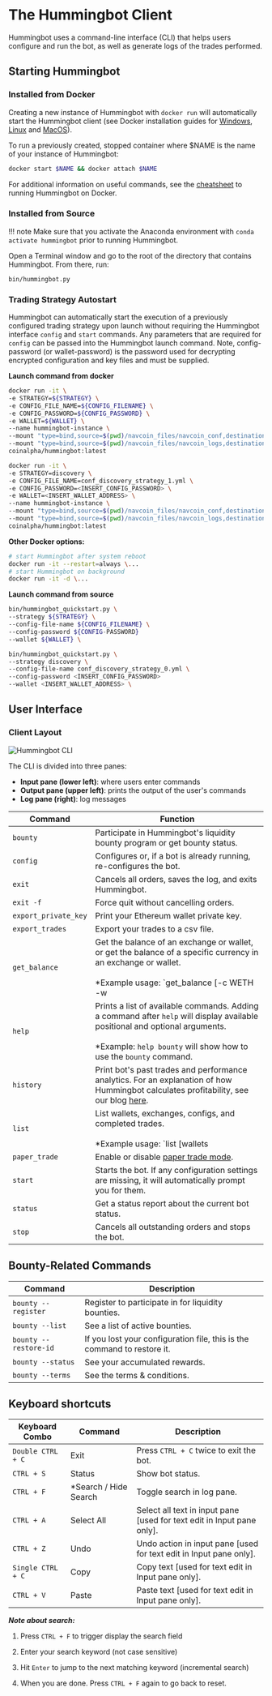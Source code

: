 # The Hummingbot Client

Hummingbot uses a command-line interface (CLI) that helps users configure and run the bot, as well as generate logs of the trades performed.

## Starting Hummingbot

### Installed from Docker

Creating a new instance of Hummingbot with `docker run` will automatically start the Hummingbot client (see Docker installation guides for [Windows](/installation/via-docker/windows), [Linux](/installation/via-docker/linux) and [MacOS](/installation/via-docker/macOS)).

To run a previously created, stopped container where $NAME is the name of your instance of Hummingbot:

```sh
docker start $NAME && docker attach $NAME
```

For additional information on useful commands, see the [cheatsheet](/cheatsheets/docker) to running Hummingbot on Docker.

### Installed from Source

!!! note
    Make sure that you activate the Anaconda environment with `conda activate hummingbot` prior to running Hummingbot.

Open a Terminal window and go to the root of the directory that contains Hummingbot. From there, run:
```
bin/hummingbot.py
```

### Trading Strategy Autostart

Hummingbot can automatically start the execution of a previously configured trading strategy upon launch without requiring the Hummingbot interface `config` and `start` commands.  Any parameters that are required for `config` can be passed into the Hummingbot launch command. Note, config-password (or wallet-password) is the password used for decrypting encrypted configuration and key files and must be supplied. 

**Launch command from docker**

```bash tab="Docker command"
docker run -it \
-e STRATEGY=${STRATEGY} \
-e CONFIG_FILE_NAME=${CONFIG_FILENAME} \
-e CONFIG_PASSWORD=${CONFIG_PASSWORD} \
-e WALLET=${WALLET} \
--name hummingbot-instance \
--mount "type=bind,source=$(pwd)/navcoin_files/navcoin_conf,destination=/conf/" \
--mount "type=bind,source=$(pwd)/navcoin_files/navcoin_logs,destination=/logs/" \
coinalpha/hummingbot:latest
```

```bash tab="Sample entry"
docker run -it \
-e STRATEGY=discovery \
-e CONFIG_FILE_NAME=conf_discovery_strategy_1.yml \
-e CONFIG_PASSWORD=<INSERT_CONFIG_PASSWORD> \
-e WALLET=<INSERT_WALLET_ADDRESS> \
--name hummingbot-instance \
--mount "type=bind,source=$(pwd)/navcoin_files/navcoin_conf,destination=/conf/" \
--mount "type=bind,source=$(pwd)/navcoin_files/navcoin_logs,destination=/logs/" \
coinalpha/hummingbot:latest
```

**Other Docker options:**
```bash
# start Hummingbot after system reboot
docker run -it --restart=always \...
# start Hummingbot on background
docker run -it -d \...
```

**Launch command from source**

```bash tab="Installed from source"
bin/hummingbot_quickstart.py \
--strategy ${STRATEGY} \
--config-file-name ${CONFIG_FILENAME} \
--config-password ${CONFIG-PASSWORD}
--wallet ${WALLET} \
```

```bash tab="Sample entry"
bin/hummingbot_quickstart.py \
--strategy discovery \
--config-file-name conf_discovery_strategy_0.yml \
--config-password <INSERT_CONFIG_PASSWORD>
--wallet <INSERT_WALLET_ADDRESS> \
```


## User Interface

### Client Layout
![Hummingbot CLI](/assets/img/hummingbot-cli.png)

The CLI is divided into three panes:

* **Input pane (lower left)**: where users enter commands
* **Output pane (upper left)**: prints the output of the user's commands
* **Log pane (right)**: log messages


| Command | Function |
|---------|----------|
| `bounty` | Participate in Hummingbot's liquidity bounty program or get bounty status.
| `config` | Configures or, if a bot is already running, re-configures the bot.
| `exit`| Cancels all orders, saves the log, and exits Hummingbot.
| `exit -f`| Force quit without cancelling orders.
| `export_private_key` | Print your Ethereum wallet private key.
| `export_trades` | Export your trades to a csv file.
| `get_balance` | Get the balance of an exchange or wallet, or get the balance of a specific currency in an exchange or wallet.<br/><br/>*Example usage: `get_balance [-c WETH -w|-c ETH -e binance]` to show available WETH balance in the Ethereum wallet and ETH balance in Binance, respectively*.
| `help` | Prints a list of available commands. Adding a command after `help` will display available positional and optional arguments.<br/><br/>*Example: `help bounty` will show how to use the `bounty` command.
| `history`| Print bot's past trades and performance analytics. For an explanation of how Hummingbot calculates profitability, see our blog [here](https://hummingbot.io/blog/2019-07-measure-performance-crypto-trading/#tldr).
| `list` | List wallets, exchanges, configs, and completed trades.<br/><br/>*Example usage: `list [wallets|exchanges|configs|trades]`*
| `paper_trade` | Enable or disable [paper trade mode](/utilities/paper-trade).
| `start` | Starts the bot. If any configuration settings are missing, it will automatically prompt you for them.
| `status` | Get a status report about the current bot status.
| `stop` | Cancels all outstanding orders and stops the bot.


## Bounty-Related Commands

| Command | Description |
|-------- | ----------- |
| `bounty --register` | Register to participate in for liquidity bounties.
| `bounty --list` | See a list of active bounties.
| `bounty --restore-id` | If you lost your configuration file, this is the command to restore it.
| `bounty --status` | See your accumulated rewards.
| `bounty --terms` | See the terms & conditions.

## Keyboard shortcuts
| Keyboard Combo | Command | Description |
|-------- | ----------- | ----------- |
| `Double CTRL + C` | Exit | Press `CTRL + C` twice to exit the bot.
| `CTRL + S` | Status | Show bot status.
| `CTRL + F` | *Search / Hide Search | Toggle search in log pane.
| `CTRL + A` | Select All | Select all text in input pane [used for text edit in Input pane only].
| `CTRL + Z` | Undo | Undo action in input pane [used for text edit in Input pane only].
| `Single CTRL + C` | Copy | Copy text [used for text edit in Input pane only].
| `CTRL + V` | Paste | Paste text [used for text edit in Input pane only].

***Note about search:***

1. Press `CTRL + F` to trigger display the search field

2. Enter your search keyword (not case sensitive)

3. Hit `Enter` to jump to the next matching keyword (incremental search)

4. When you are done. Press `CTRL + F` again to go back to reset.
